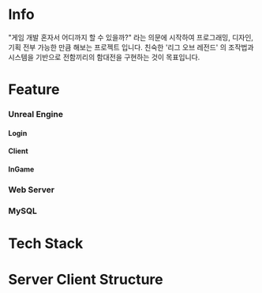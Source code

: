 # Info
"게임 개발 혼자서 어디까지 할 수 있을까?" 라는 의문에 시작하여 프로그래밍, 디자인, 기획 전부 가능한 만큼 해보는 프로젝트 입니다.
친숙한 '리그 오브 레전드' 의 조작법과 시스템을 기반으로 전함끼리의 함대전을 구현하는 것이 목표입니다.



# Feature
### Unreal Engine
#### Login

#### Client

#### InGame

### Web Server

### MySQL

# Tech Stack

# Server Client Structure
